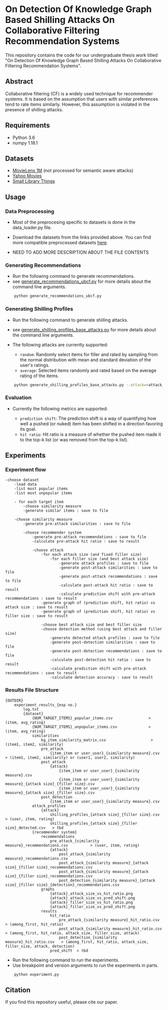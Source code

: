 # On Detection Of Knowledge Graph Based Shilling Attacks On Collaborative Filtering Recommendation Systems

This repository contains the code for our undergraduate thesis work titled "On Detection Of Knowledge Graph Based Shilling Attacks On Collaborative Filtering Recommendation Systems".

## Abstract

Collaborative filtering (CF) is a widely used technique for recommender systems. It is based on the assumption that users with similar preferences tend to rate items similarly. However, this assumption is violated in the presence of shilling attacks. 

## Requirements

- Python 3.6
- numpy 1.18.1

## Datasets

- [MovieLens 1M]( https://grouplens.org/datasets/movielens/1m/ ) (not processed for semantic aware attacks)
- [Yahoo Movies](https://github.com/sisinflab/LinkedDatasets/tree/master/yahoo_23MB)
- [Small Library Things](https://github.com/sisinflab/LinkedDatasets/tree/master/LibraryThing)

## Usage

### Data Preprocessing

- Most of the preprocesing specific to datasets is done in the data_loader.py file.
- Download the datasets from the links provided above. You can find more compatible preprocessed datasets [here](https://github.com/sisinflab/LinkedDatasets/tree/master).

- NEED TO ADD MORE DESCRIPTION ABOUT THE FILE CONTENTS

<!-- ```bash
https://drive.google.com/u/0/uc?id=1iKxaYhd_33yH0LtcZuO7Nf0yFcHFQXmI&export=download
``` -->

### Generating Recommendations

- Run the following command to generate recommendations.
- see [generate_recommendations_ubcf.py](generate_recommendations_ubcf.py) for more details about the command line arguments.

```bash
    python generate_recommendations_ubcf.py

```

### Generating Shilling Profiles

- Run the following command to generate shilling attacks.
- see [generate_shilling_profiles_base_attacks.py](generate_shilling_profiles_base_attacks.py) for more details about the command line arguments.
- The following attacks are currently supported:

    - `random`: Randomly select items for filler and rated by sampling from the normal distribution with mean and standard deviation of the user's ratings.
    - `average`: Selected items randomly and rated based on the average rating of the items.

```bash
    python generate_shilling_profiles_base_attacks.py --attack=<attack_name>

```


### Evaluation

- Currently the following metrics are supported:

    - `prediction shift`: The prediction shift is a way of quantifying how well a pushed (or nuked) item has been shifted in a direction favoring its goal.
    - `hit ratio`: Hit ratio is a measure of whether the pushed item made it to the top-k list (or was removed from the top-k list).
<!-- 
```bash

``` -->


## Experiments

### Experiment flow

    -choose dataset
        -load data
        -list most popular items
        -list most unpopular items

        - for each target item
            -choose similarity measure
            -generate similar items : save to file

        -choose similarity measure
            -generate pre-attack similarities : save to file

            -choose recommender system
                -generate pre-attack recommendations : save to file
                -calculate pre-attack hit ratio : save to result

                -choose attack
                    -for each attack size (and fixed filler size)
                        -for each filler size (and best attack size)
                            -generate attack profiles : save to file
                            -generate post-attack similarities : save to file
                            -generate post-attack recommendations : save to file
                            -calculate post-attack hit ratio : save to result
                            -calculate prediction shift with pre-attack recommendations : save to result
                    -generate graph of (prediction shift, hit ratio) vs attack size : save to result
                    -generate graph of (prediction shift, hit ratio) vs filler size : save to result

                    -choose best attack size and best filler size
                    -choose detection method (using best attack and filler size)
                        -generate detected attack profiles : save to file
                        -generate post-detection similarities : save to file
                        -generate post-detection recommendations : save to file
                        -calculate post-detection hit ratio : save to result
                        -calculate prediction shift with pre-attack recommendations : save to result
                        -calculate detection accuracy : save to result

### Results File Structure

    {OUTDIR}
        experiment_results_{exp no.}
            log.txt
            {dataset}
                {NUM_TARGET_ITEMS}_popular_items.csv                > (item, avg_rating)
                {NUM_TARGET_ITEMS}_unpopular_items.csv              > (item, avg_rating)
                similarities
                    kg_item_similarity_matrix.csv                    > (item1, item2, similarity)
                    pre_attack
                        {item_item or user_user}_{similarity measure}.csv   > (item1, item2, similarity) or (user1, user2, similarity)
                    post_attack
                        {attack}
                            {item_item or user_user}_{similarity measure}.csv
                            {item_item or user_user}_{similarity measure}_{attack size}_{filler size}.csv    
                            {item_item or user_user}_{similarity measure}_{attack size}_{filler size}.csv
                    post_detection
                        {item_item or user_user}_{similarity measure}.csv
                attack_profiles
                    {attack}
                        shilling_profiles_{attack size}_{filler size}.csv            > (user, item, rating)
                        shilling_profiles_{attack size}_{filler size}_detected.csv   > tbd
                {recommender system}
                    recommendations      
                        pre_attack_{similarity measure}_recommendations.csv          > (user, item, rating)
                        {attack}
                            post_attack_{similarity measure}_recommendations.csv
                            post_attack_{similarity measure}_{attack size}_{filler size}_recommendations.csv    
                            post_attack_{similarity measure}_{attack size}_{filler size}_recommendations.csv
                            post_detection_{similarity measure}_{attack size}_{filler size}_{detection}_recommendations.csv
                    graphs
                        {attack}_attack_size_vs_hit_ratio.png
                        {attack}_attack_size_vs_pred_shift.png
                        {attack}_filler_size_vs_hit_ratio.png
                        {attack}_filler_size_vs_pred_shift.png
                    results
                        hit_ratio
                            pre_attack_{similarity measure}_hit_ratio.csv       > (among_first, hit_ratio)
                            post_attack_{similarity measure}_hit_ratio.csv      > (among_first, hit_ratio, attack_size, filler_size, attack)
                            post_detection_{similarity measure}_hit_ratio.csv   > (among_first, hit_ratio, attack_size, filler_size, attack, detection)
                        pred_shift  > tbd
                

- Run the following command to run the experiments.
- Use breakpoint and version arguments to run the experiments in parts.

```bash
    python experiment.py
```

## Citation

If you find this repository useful, please cite our paper.

```bibtex
```